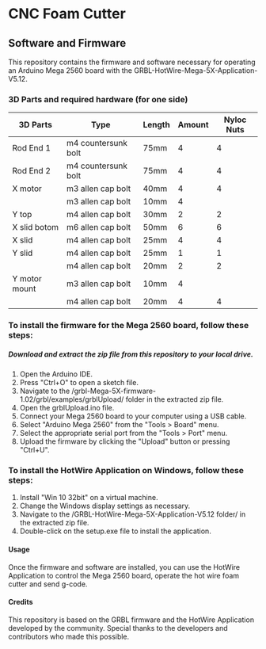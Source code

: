 # CNC Foam Cutter

## Software and Firmware
This repository contains the firmware and software necessary for operating an Arduino Mega 2560 board with the GRBL-HotWire-Mega-5X-Application-V5.12.

### 3D Parts and required hardware (for one side)


| 3D Parts | Type               | Length | Amount | Nyloc Nuts |
|----------|--------------------|--------|--------|------------|
| Rod End 1| m4 countersunk bolt| 75mm   | 4      | 4          |
| Rod End 2| m4 countersunk bolt| 75mm   | 4      | 4          |
| X motor  | m3 allen cap bolt  | 40mm   | 4      | 4          |
|          | m3 allen cap bolt  | 10mm   | 4      |            |
| Y top    | m4 allen cap bolt  | 30mm   | 2      | 2          |
| X slid botom | m6 allen cap bolt | 50mm | 6      | 6          |
| X slid   | m4 allen cap bolt  | 25mm   | 4      | 4          |
| Y slid   | m4 allen cap bolt  | 25mm   | 1      | 1          |
|          | m4 allen cap bolt  | 20mm   | 2      | 2          |
| Y motor mount | m3 allen cap bolt | 10mm| 4      |            |
|          | m4 allen cap bolt  | 20mm   | 4      | 4          |





### To install the firmware for the Mega 2560 board, follow these steps:

##### Download and extract the zip file from this repository to your local drive.

1. Open the Arduino IDE.
2. Press "Ctrl+O" to open a sketch file.
3. Navigate to the /grbl-Mega-5X-firmware-1.02/grbl/examples/grblUpload/ folder in the extracted zip file.
4. Open the grblUpload.ino file.
5. Connect your Mega 2560 board to your computer using a USB cable.
6. Select "Arduino Mega 2560" from the "Tools > Board" menu.
7. Select the appropriate serial port from the "Tools > Port" menu.
8. Upload the firmware by clicking the "Upload" button or pressing "Ctrl+U".

### To install the HotWire Application on Windows, follow these steps:

1. Install "Win 10 32bit" on a virtual machine.
2. Change the Windows display settings as necessary.
3. Navigate to the /GRBL-HotWire-Mega-5X-Application-V5.12 folder/ in the extracted zip file.
4. Double-click on the setup.exe file to install the application.

#### Usage
Once the firmware and software are installed, you can use the HotWire Application to control the Mega 2560 board, operate the hot wire foam cutter and send g-code. 

#### Credits
This repository is based on the GRBL firmware and the HotWire Application developed by the community. Special thanks to the developers and contributors who made this possible.
